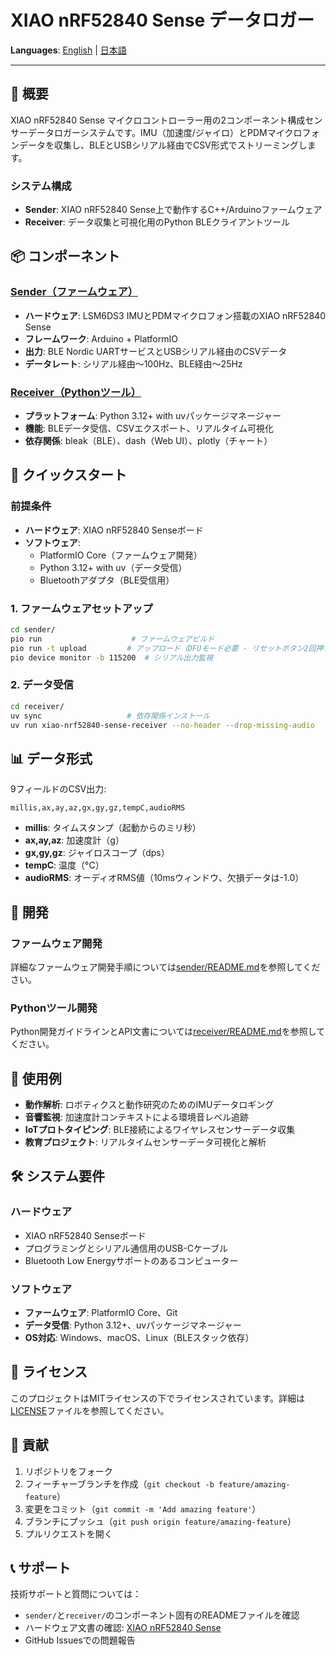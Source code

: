 # XIAO nRF52840 Sense データロガー

<!-- Language Switcher -->
**Languages**: [English](./README.md) | [日本語](./README.ja.md)

---

## 🚀 概要

XIAO nRF52840 Sense マイクロコントローラー用の2コンポーネント構成センサーデータロガーシステムです。IMU（加速度/ジャイロ）とPDMマイクロフォンデータを収集し、BLEとUSBシリアル経由でCSV形式でストリーミングします。

### システム構成

- **Sender**: XIAO nRF52840 Sense上で動作するC++/Arduinoファームウェア
- **Receiver**: データ収集と可視化用のPython BLEクライアントツール

## 📦 コンポーネント

### [Sender（ファームウェア）](./sender/)
- **ハードウェア**: LSM6DS3 IMUとPDMマイクロフォン搭載のXIAO nRF52840 Sense
- **フレームワーク**: Arduino + PlatformIO
- **出力**: BLE Nordic UARTサービスとUSBシリアル経由のCSVデータ
- **データレート**: シリアル経由〜100Hz、BLE経由〜25Hz

### [Receiver（Pythonツール）](./receiver/)
- **プラットフォーム**: Python 3.12+ with uvパッケージマネージャー
- **機能**: BLEデータ受信、CSVエクスポート、リアルタイム可視化
- **依存関係**: bleak（BLE）、dash（Web UI）、plotly（チャート）

## 🚀 クイックスタート

### 前提条件

- **ハードウェア**: XIAO nRF52840 Senseボード
- **ソフトウェア**: 
  - PlatformIO Core（ファームウェア開発）
  - Python 3.12+ with uv（データ受信）
  - Bluetoothアダプタ（BLE受信用）

### 1. ファームウェアセットアップ

```bash
cd sender/
pio run                    # ファームウェアビルド
pio run -t upload         # アップロード（DFUモード必要 - リセットボタン2回押し）
pio device monitor -b 115200  # シリアル出力監視
```

### 2. データ受信

```bash
cd receiver/
uv sync                   # 依存関係インストール
uv run xiao-nrf52840-sense-receiver --no-header --drop-missing-audio
```

## 📊 データ形式

9フィールドのCSV出力:
```
millis,ax,ay,az,gx,gy,gz,tempC,audioRMS
```

- **millis**: タイムスタンプ（起動からのミリ秒）
- **ax,ay,az**: 加速度計（g）
- **gx,gy,gz**: ジャイロスコープ（dps）  
- **tempC**: 温度（°C）
- **audioRMS**: オーディオRMS値（10msウィンドウ、欠損データは-1.0）

## 🔧 開発

### ファームウェア開発
詳細なファームウェア開発手順については[sender/README.md](./sender/README.md)を参照してください。

### Pythonツール開発  
Python開発ガイドラインとAPI文書については[receiver/README.md](./receiver/README.md)を参照してください。

## 🎯 使用例

- **動作解析**: ロボティクスと動作研究のためのIMUデータロギング
- **音響監視**: 加速度計コンテキストによる環境音レベル追跡
- **IoTプロトタイピング**: BLE接続によるワイヤレスセンサーデータ収集
- **教育プロジェクト**: リアルタイムセンサーデータ可視化と解析

## 🛠 システム要件

### ハードウェア
- XIAO nRF52840 Senseボード
- プログラミングとシリアル通信用のUSB-Cケーブル
- Bluetooth Low Energyサポートのあるコンピューター

### ソフトウェア
- **ファームウェア**: PlatformIO Core、Git
- **データ受信**: Python 3.12+、uvパッケージマネージャー
- **OS対応**: Windows、macOS、Linux（BLEスタック依存）

## 📄 ライセンス

このプロジェクトはMITライセンスの下でライセンスされています。詳細は[LICENSE](LICENSE)ファイルを参照してください。

## 🤝 貢献

1. リポジトリをフォーク
2. フィーチャーブランチを作成（`git checkout -b feature/amazing-feature`）
3. 変更をコミット（`git commit -m 'Add amazing feature'`）
4. ブランチにプッシュ（`git push origin feature/amazing-feature`）
5. プルリクエストを開く

## 📞 サポート

技術サポートと質問については：
- `sender/`と`receiver/`のコンポーネント固有のREADMEファイルを確認
- ハードウェア文書の確認: [XIAO nRF52840 Sense](https://wiki.seeedstudio.com/XIAO_BLE_Sense/)
- GitHub Issuesでの問題報告
